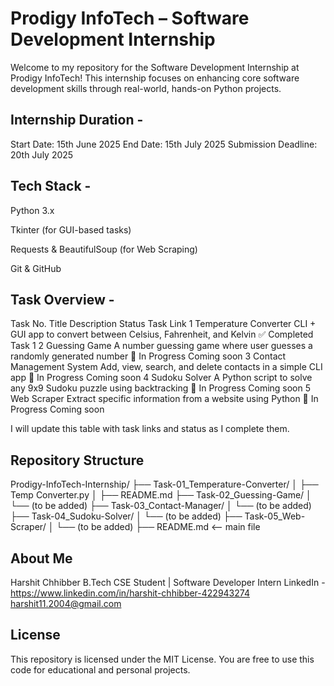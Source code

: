 # Prodigy InfoTech – Software Development Internship
Welcome to my repository for the Software Development Internship at Prodigy InfoTech!
This internship focuses on enhancing core software development skills through real-world, hands-on Python projects.

## Internship Duration -
Start Date: 15th June 2025
End Date: 15th July 2025
Submission Deadline: 20th July 2025

## Tech Stack -
Python 3.x

Tkinter (for GUI-based tasks)

Requests & BeautifulSoup (for Web Scraping)

Git & GitHub

## Task Overview -
Task No.	Title	Description	Status	Task Link
1	Temperature Converter	CLI + GUI app to convert between Celsius, Fahrenheit, and Kelvin	✅ Completed	Task 1
2	Guessing Game	A number guessing game where user guesses a randomly generated number	🔄 In Progress	Coming soon
3	Contact Management System	Add, view, search, and delete contacts in a simple CLI app	🔄 In Progress	Coming soon
4	Sudoku Solver	A Python script to solve any 9x9 Sudoku puzzle using backtracking	🔄 In Progress	Coming soon
5	Web Scraper	Extract specific information from a website using Python	🔄 In Progress	Coming soon

I will update this table with task links and status as I complete them.

## Repository Structure
Prodigy-InfoTech-Internship/
├── Task-01_Temperature-Converter/
│   ├── Temp Converter.py
│   ├── README.md
├── Task-02_Guessing-Game/
│   └── (to be added)
├── Task-03_Contact-Manager/
│   └── (to be added)
├── Task-04_Sudoku-Solver/
│   └── (to be added)
├── Task-05_Web-Scraper/
│   └── (to be added)
├── README.md  <-- main file

## About Me
Harshit Chhibber
B.Tech CSE Student | Software Developer Intern
LinkedIn - https://www.linkedin.com/in/harshit-chhibber-422943274
harshit11.2004@gmail.com

## License
This repository is licensed under the MIT License. You are free to use this code for educational and personal projects.
